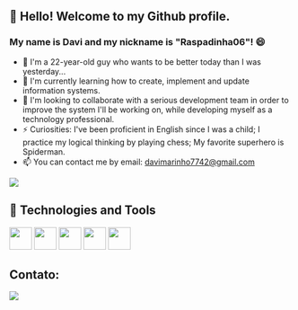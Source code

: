 ## 👋 Hello! Welcome to my Github profile.
### My name is Davi and my nickname is "Raspadinha06"! 😄

- 💬 I'm a 22-year-old guy who wants to be better today than I was yesterday...
- 🌱 I'm currently learning how to create, implement and update information systems.
- 👯 I'm looking to collaborate with a serious development team in order to improve the system I'll be working on,
while developing myself as a technology professional.
- ⚡ Curiosities:
  I've been proficient in English since I was a child;
  I practice my logical thinking by playing chess;
  My favorite superhero is Spiderman.
- 📫 You can contact me by email: davimarinho7742@gmail.com

<img src="https://www.alura.com.br/artigos/assets/como-criar-um-readme-para-seu-perfil-github/imagem6.gif">


## 🔨 Technologies and Tools
<div>
<img loading="lazy" src="https://cdn.jsdelivr.net/gh/devicons/devicon/icons/java/java-original.svg" width="40" height="40"/>
<img loading="lazy" src="https://cdn.jsdelivr.net/gh/devicons/devicon/icons/spring/spring-original.svg" width="40" height="40"/>
<img loading="lazy" src="https://cdn.jsdelivr.net/gh/devicons/devicon/icons/postgresql/postgresql-original.svg" width="40" height="40"/>
<img loading="lazy" src="https://cdn.jsdelivr.net/gh/devicons/devicon/icons/git/git-original.svg" width="40" height="40"/>
<img loading="lazy" src="https://cdn.jsdelivr.net/gh/devicons/devicon/icons/typescript/typescript-original.svg" width="40" height="40"/>
</div>

## Contato:

<div>
<a href="https://www.linkedin.com/in/davi-marinho-716a11279/" target="_blank"><img loading="lazy" src="https://img.shields.io/badge/-LinkedIn-%230077B5?style=for-the-badge&logo=linkedin&logoColor=white" target="_blank"></a>   
</div>

